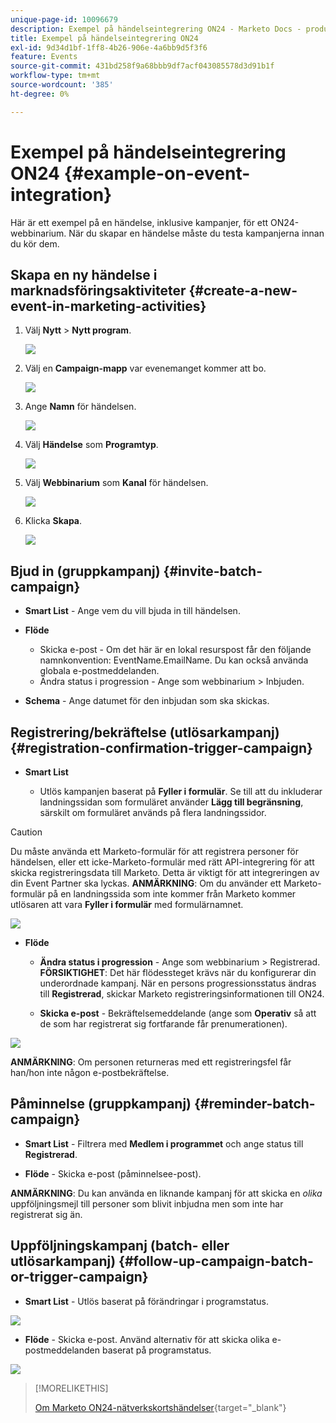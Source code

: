 ```yaml
---
unique-page-id: 10096679
description: Exempel på händelseintegrering ON24 - Marketo Docs - produktdokumentation
title: Exempel på händelseintegrering ON24
exl-id: 9d34d1bf-1ff8-4b26-906e-4a6bb9d5f3f6
feature: Events
source-git-commit: 431bd258f9a68bbb9df7acf043085578d3d91b1f
workflow-type: tm+mt
source-wordcount: '385'
ht-degree: 0%

---
```


# Exempel på händelseintegrering ON24 {#example-on-event-integration}

Här är ett exempel på en händelse, inklusive kampanjer, för ett ON24-webbinarium. När du skapar en händelse måste du testa kampanjerna innan du kör dem.

## Skapa en ny händelse i marknadsföringsaktiviteter {#create-a-new-event-in-marketing-activities}

1. Välj **Nytt** > **Nytt program**.

   ![](assets/image2015-12-22-15-3a35-3a15.png)

1. Välj en **Campaign-mapp** var evenemanget kommer att bo.

   ![](assets/image2015-12-22-15-3a39-3a51.png)

1. Ange **Namn** för händelsen.

   ![](assets/image2015-12-22-15-3a43-3a4.png)

1. Välj **Händelse** som **Programtyp**.

   ![](assets/image2015-12-22-15-3a44-3a41.png)

1. Välj **Webbinarium** som **Kanal** för händelsen.

   ![](assets/image2015-12-22-15-3a46-3a34.png)

1. Klicka **Skapa**.

   ![](assets/image2015-12-22-15-3a48-3a20.png)

## Bjud in (gruppkampanj)  {#invite-batch-campaign}

* **Smart List** - Ange vem du vill bjuda in till händelsen.
* **Flöde**

   * Skicka e-post - Om det här är en lokal resurspost får den följande namnkonvention: EventName.EmailName. Du kan också använda globala e-postmeddelanden.
   * Ändra status i progression - Ange som webbinarium > Inbjuden.

* **Schema** - Ange datumet för den inbjudan som ska skickas.

## Registrering/bekräftelse (utlösarkampanj) {#registration-confirmation-trigger-campaign}

* **Smart List**

   * Utlös kampanjen baserat på **Fyller i formulär**. Se till att du inkluderar landningssidan som formuläret använder **Lägg till begränsning**, särskilt om formuläret används på flera landningssidor.

>[!CAUTION]
>
>Du måste använda ett Marketo-formulär för att registrera personer för händelsen, eller ett icke-Marketo-formulär med rätt API-integrering för att skicka registreringsdata till Marketo. Detta är viktigt för att integreringen av din Event Partner ska lyckas. **ANMÄRKNING**: Om du använder ett Marketo-formulär på en landningssida som inte kommer från Marketo kommer utlösaren att vara **Fyller i formulär** med formulärnamnet.

![](assets/image2015-12-22-15-3a50-3a22.png)

* **Flöde**

   * **Ändra status i progression** - Ange som webbinarium > Registrerad. **FÖRSIKTIGHET**: Det här flödessteget krävs när du konfigurerar din underordnade kampanj. När en persons progressionsstatus ändras till **Registrerad**, skickar Marketo registreringsinformationen till ON24.

   * **Skicka e-post** - Bekräftelsemeddelande (ange som **Operativ** så att de som har registrerat sig fortfarande får prenumerationen).

![](assets/image2015-12-22-15-3a52-3a9.png)

**ANMÄRKNING**: Om personen returneras med ett registreringsfel får han/hon inte någon e-postbekräftelse.

## Påminnelse (gruppkampanj) {#reminder-batch-campaign}

* **Smart List** - Filtrera med **Medlem i programmet** och ange status till **Registrerad**.

* **Flöde** - Skicka e-post (påminnelsee-post).

**ANMÄRKNING**: Du kan använda en liknande kampanj för att skicka en *olika* uppföljningsmejl till personer som blivit inbjudna men som inte har registrerat sig än.

## Uppföljningskampanj (batch- eller utlösarkampanj) {#follow-up-campaign-batch-or-trigger-campaign}

* **Smart List** - Utlös baserat på förändringar i programstatus.

![](assets/image2015-12-22-15-3a57-3a25.png)

* **Flöde** - Skicka e-post. Använd alternativ för att skicka olika e-postmeddelanden baserat på programstatus.

![](assets/ten.png)

>[!MORELIKETHIS]
>
>[Om Marketo ON24-nätverkskortshändelser](/help/marketo/product-docs/demand-generation/events/create-an-event/create-an-event-with-the-marketo-on24-adapter/understanding-marketo-on24-adapter-events.md){target="_blank"}
